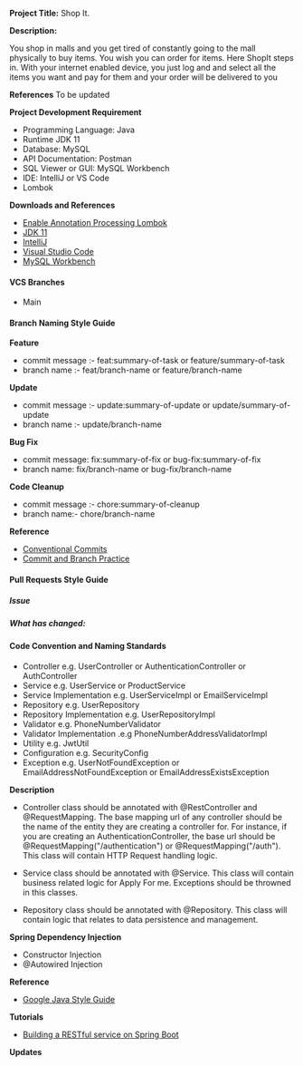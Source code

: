 **Project Title:** Shop It.

**Description:**

You shop in malls and you get tired of constantly going to the mall physically to buy items. You wish you can order for items. Here ShopIt steps in. With your internet enabled device, you just log and and select all the items you want and pay for them and your order will be delivered to you 

**References**
To be updated

**Project Development Requirement**

- Programming Language: Java
- Runtime JDK 11
- Database: MySQL
- API Documentation: Postman 
- SQL Viewer or GUI: MySQL Workbench
- IDE: IntelliJ or VS Code
- Lombok

**Downloads and References**
- [Enable Annotation Processing Lombok](https://www.google.com/search?q=enable+annotation+processing+lombok&oq=enab&aqs=chrome.0.69i59j69i57j69i59l2j0i433i512j46i433i512j69i65l2.1915j0j7&sourceid=chrome&ie=UTF-8)
- [JDK 11](https://www.oracle.com/java/technologies/javase/jdk11-archive-downloads.html "JDK 11")
- [IntelliJ](https://www.jetbrains.com/idea/download/ "IntelliJ")
- [Visual Studio Code](https://code.visualstudio.com/download "Visual Studio Code")
- [MySQL Workbench](https://dev.mysql.com/downloads/workbench/ "Workbench")

#### VCS Branches
- Main


#### Branch Naming Style Guide

**Feature**
- commit message :- feat:summary-of-task or feature/summary-of-task
- branch name :- feat/branch-name or feature/branch-name

**Update**
- commit message :- update:summary-of-update or update/summary-of-update
- branch name :- update/branch-name

**Bug Fix**

- commit message: fix:summary-of-fix or bug-fix:summary-of-fix
- branch name: fix/branch-name or bug-fix/branch-name

**Code Cleanup**

- commit message :- chore:summary-of-cleanup 
- branch name:- chore/branch-name

**Reference**
- [Conventional Commits](https://www.conventionalcommits.org/en/v1.0.0/ "Conventional Commits")
- [Commit and Branch Practice](https://gist.github.com/digitaljhelms/4287848)

#### Pull Requests Style Guide

##### Issue


##### What has changed:



#### Code Convention and Naming Standards
- Controller e.g. UserController or AuthenticationController or AuthController
- Service e.g. UserService or ProductService
- Service Implementation e.g. UserServiceImpl or EmailServiceImpl
- Repository e.g. UserRepository
- Repository Implementation e.g. UserRepositoryImpl
- Validator e.g. PhoneNumberValidator
- Validator Implementation .e.g PhoneNumberAddressValidatorImpl
- Utility e.g. JwtUtil
- Configuration e.g. SecurityConfig
- Exception e.g. UserNotFoundException or EmailAddressNotFoundException or EmailAddressExistsException

**Description**



- Controller class should be annotated with @RestController and @RequestMapping. The base mapping url of any controller should be the name of the entity they are creating a controller for. For instance, if you are creating an AuthenticationController, the base url should be @RequestMapping("/authentication") or @RequestMapping("/auth"). This class will contain HTTP Request handling logic.

- Service class should be annotated with @Service. This class will contain business related logic for Apply For me. Exceptions should be throwned in this classes.

- Repository class should be annotated with @Repository. This class will contain logic that relates to data persistence and management.


**Spring Dependency Injection**

- Constructor Injection
- @Autowired Injection



**Reference**
- [Google Java Style Guide](https://google.github.io/styleguide/javaguide.html "Google Java Style Guide")


**Tutorials**
- [Building a RESTful service on Spring Boot](https://codegym.cc/groups/posts/295-overview-of-rest-part-3-building-a-restful-service-on-spring-boot "Building a RESTful service on Spring Boot")

**Updates**



